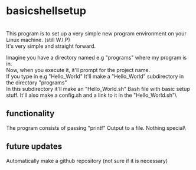 # basicshellsetup
\
This program is to set up a very simple new program environment on your Linux machine. (still W.I.P)\
It's very simple and straight forward.  
  
Imagine you have a directory named e.g "programs" where my program is in.\
Now, when you execute it, it'll prompt for the project name.\
If you type in e.g "Hello_World" It'll make a "Hello_World" subdirectory in the directory "programs"\
In this subdirectory it'll make an "Hello_World.sh" Bash file with basic setup stuff. It'll also make a config.sh and a link to it in the "Hello_World.sh"\
## functionality
The program consists of passing "printf" Output to a file. Nothing special\
## future updates
Automatically make a github repository (not sure if it is necessary)
